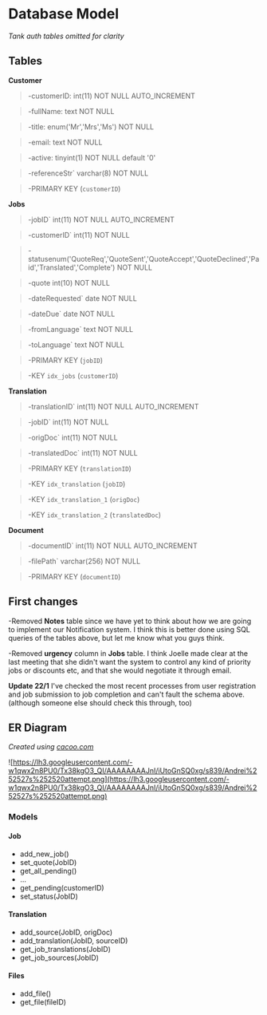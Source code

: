 # Database Model #
_Tank auth tables omitted for clarity_

## Tables ##

**Customer**
> -customerID: int(11) NOT NULL AUTO\_INCREMENT

> -fullName: text NOT NULL

> -title: enum('Mr','Mrs','Ms') NOT NULL

> -email: text NOT NULL

> -active: tinyint(1) NOT NULL default '0'

> -referenceStr` varchar(8) NOT NULL

> -PRIMARY KEY  (`customerID`)


**Jobs**
> -jobID` int(11) NOT NULL AUTO\_INCREMENT

> -customerID` int(11) NOT NULL

> -statusenum('QuoteReq','QuoteSent','QuoteAccept','QuoteDeclined','Paid','Translated','Complete') NOT NULL

> -quote int(10) NOT NULL

> -dateRequested` date NOT NULL

> -dateDue` date NOT NULL

> -fromLanguage` text NOT NULL

> -toLanguage` text NOT NULL

> -PRIMARY KEY  (`jobID`)

> -KEY `idx_jobs` (`customerID`)

**Translation**
> -translationID` int(11) NOT NULL AUTO\_INCREMENT

> -jobID` int(11) NOT NULL

> -origDoc` int(11) NOT NULL

> -translatedDoc` int(11) NOT NULL

> -PRIMARY KEY  (`translationID`)

> -KEY `idx_translation` (`jobID`)

> -KEY `idx_translation_1` (`origDoc`)

> -KEY `idx_translation_2` (`translatedDoc`)

**Document**
> -documentID` int(11) NOT NULL AUTO\_INCREMENT

> -filePath` varchar(256) NOT NULL

> -PRIMARY KEY  (`documentID`)


## First changes ##
-Removed **Notes** table since we have yet to think about how we are going to implement our Notification system. I think this is better done using SQL queries of the tables above, but let me know what you guys think.

-Removed **urgency** column in **Jobs** table. I think Joelle made clear at the last meeting that she didn't want the system to control any kind of priority jobs or discounts etc, and that she would negotiate it through email.

**Update 22/1** I've checked the most recent processes from user registration and job submission to job completion and can't fault the schema above. (although someone else should check this through, too)

## ER Diagram ##

_Created using [cacoo.com](https://cacoo.com/diagrams/QdXf2xFjGydDz7GH)_

![https://lh3.googleusercontent.com/-w1qwx2n8PU0/Tx38kgO3_QI/AAAAAAAAJnI/iUtoGnSQ0xg/s839/Andrei%252527s%252520attempt.png](https://lh3.googleusercontent.com/-w1qwx2n8PU0/Tx38kgO3_QI/AAAAAAAAJnI/iUtoGnSQ0xg/s839/Andrei%252527s%252520attempt.png)


### Models ###
#### Job ####
  * add\_new\_job()
  * set\_quote(JobID)
  * get\_all\_pending()
  * ...
  * get\_pending(customerID)
  * set\_status(JobID)

#### Translation ####
  * add\_source(JobID, origDoc)
  * add\_translation(JobID, sourceID)
  * get\_job\_translations(JobID)
  * get\_job\_sources(JobID)

#### Files ####
  * add\_file()
  * get\_file(fileID)